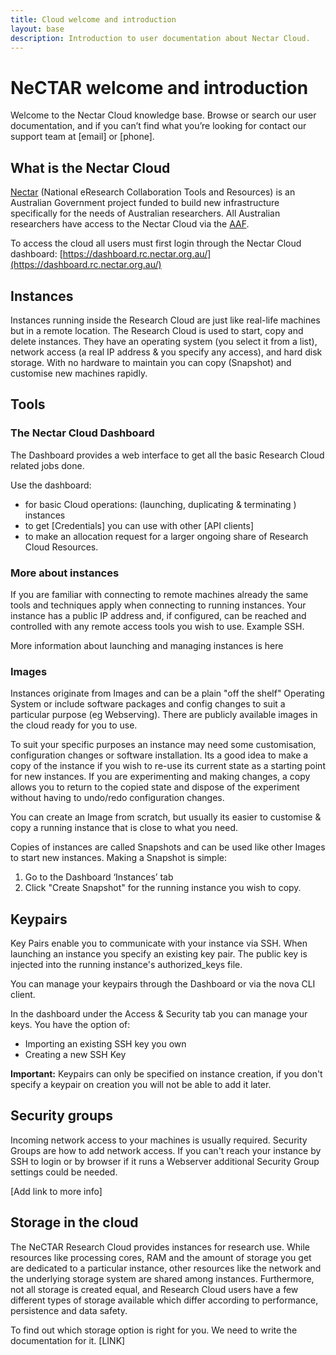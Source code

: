 ```yaml
---
title: Cloud welcome and introduction
layout: base
description: Introduction to user documentation about Nectar Cloud.
---
```


# NeCTAR welcome and introduction

Welcome to the Nectar Cloud knowledge base. Browse or search our
user documentation, and if you can’t find what you’re looking
for contact our support team at [email] or [phone].

## What is the Nectar Cloud

[Nectar](http://nectar.org.au/) (National eResearch Collaboration Tools and Resources) is
an Australian Government project funded to build new infrastructure specifically for the
needs of Australian researchers. All Australian researchers
have access to the Nectar Cloud via the
[AAF](http://support.rc.nectar.org.au/node/111).

To access the cloud all users must first login through the
Nectar Cloud dashboard:
[https://dashboard.rc.nectar.org.au/](https://dashboard.rc.nectar.org.au/)

## Instances

Instances running inside the Research Cloud are just like
real-life machines but in a
remote location. The Research Cloud is used to start, copy
and delete instances.
They have an operating system (you select it from a list),
network access (a real IP
address & you specify any access), and hard disk storage. With
no hardware to
maintain you can copy (Snapshot) and customise new machines
rapidly.

## Tools

### The Nectar Cloud Dashboard

The Dashboard provides a web interface to get all the basic
Research Cloud related jobs done.

Use the dashboard:

* for basic Cloud operations: (launching, duplicating & terminating ) instances
* to get [Credentials] you can use with other [API clients]
* to make an allocation request for a larger ongoing share of Research Cloud Resources.

### More about instances

If you are familiar with connecting to remote machines already
the same tools and techniques apply when connecting to running
instances. Your instance has a public IP address and, if
configured, can be reached and controlled with any remote
access tools you wish to use. Example SSH.

More information about launching and managing instances is here

### Images

Instances originate from Images and can be a plain "off the
shelf" Operating System or include software packages and
config changes to suit a particular purpose (eg Webserving).
There are publicly available images in the cloud ready for
you to use.

To suit your specific purposes an instance may need some
customisation, configuration changes or software installation.
Its a good idea to make a copy of the instance if you wish to
re-use its current state as a starting point for new instances.
If you are experimenting and making changes, a copy allows you
to return to the copied state and dispose of the experiment
without having to undo/redo configuration changes.

You can create an Image from scratch, but usually its easier
to customise & copy a running instance that is close
to what you need.

Copies of instances are called Snapshots and can be used
like other Images to start new instances. Making a Snapshot
is simple:

1. Go to the Dashboard ‘Instances’ tab
1. Click "Create Snapshot" for the running instance you wish to copy.

## Keypairs

Key Pairs enable you to communicate with your instance via
SSH. When launching an instance you specify an existing key
pair. The public key is injected into the running
instance's authorized_keys file.

You can manage your keypairs through the Dashboard or via
the nova CLI client.

In the dashboard under the Access & Security tab you can
manage your keys. You have the option of:

* Importing an existing SSH key you own
* Creating a new SSH Key

**Important:** Keypairs can only be specified on instance
creation, if you don't specify a keypair on creation you will
not be able to add it later.

## Security groups

Incoming network access to your machines is usually required.
Security Groups are how to add network access. If you can't
reach your instance by SSH to login or by browser if it
runs a Webserver additional Security Group settings could be
needed.

[Add link to more info]

## Storage in the cloud

The NeCTAR Research Cloud provides instances for research
use. While resources like processing cores, RAM and the
amount of storage you get are dedicated to a particular
instance, other resources like the network and the underlying
storage system are shared among instances. Furthermore, not
all storage is created equal, and Research Cloud users
have a few different types of storage available which differ
according to performance, persistence and data safety.

To find out which storage option is right for you. We need
to write the documentation for it. [LINK]


